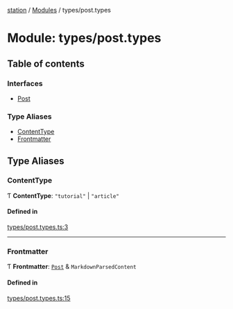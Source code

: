 [station](../README.md) / [Modules](../modules.md) / types/post.types

# Module: types/post.types

## Table of contents

### Interfaces

- [Post](../interfaces/types_post_types.Post.md)

### Type Aliases

- [ContentType](types_post_types.md#contenttype)
- [Frontmatter](types_post_types.md#frontmatter)

## Type Aliases

### ContentType

Ƭ **ContentType**: ``"tutorial"`` \| ``"article"``

#### Defined in

[types/post.types.ts:3](https://github.com/kiotosi/station/blob/f3aa893/types/post.types.ts#L3)

___

### Frontmatter

Ƭ **Frontmatter**: [`Post`](../interfaces/types_post_types.Post.md) & `MarkdownParsedContent`

#### Defined in

[types/post.types.ts:15](https://github.com/kiotosi/station/blob/f3aa893/types/post.types.ts#L15)
